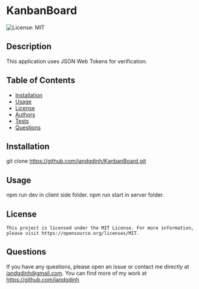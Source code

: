 # KanbanBoard

  ![License: MIT](https://img.shields.io/badge/License-MIT-yellow.svg)


  ## Description
  This application uses JSON Web Tokens for verification.

  ## Table of Contents
  - [Installation](#installation)
  - [Usage](#usage)
  - [License](#license)
  - [Authors](#authors)
  - [Tests](#tests)
  - [Questions](#questions)

  ## Installation
  git clone https://github.com/jandgdinh/KanbanBoard.git

  ## Usage
  npm run dev in client side folder. npm run start in server folder.

  ## License

    This project is licensed under the MIT License. For more information, please visit https://opensource.org/licenses/MIT.


  ## Questions
  If you have any questions, please open an issue or contact me directly at jandgdinh@gmail.com. You can find more of my work at https://github.com/jandgdinh